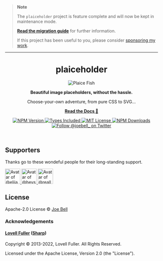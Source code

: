 > **Note**
>
> The `plaiceholder` project is feature complete and will now be kept in maintenance mode.
>
> [**Read the migration guide**](https://plaiceholder.co/docs/upgrading-to-3) for further information.
>
> If this project has been useful to you, please consider [sponsoring my work](https://joebell.co.uk/sponsors).

---

<h1 align="center">
  plaiceholder
</h1>

<p align="center">
  <img alt="Plaice Fish"  src="./.github/assets/logo.jpg" />
</p>

<p align="center">
  <strong>Beautiful image placeholders, without the hassle.</strong>
</p>
<p align="center">
  Choose-your-own adventure, from pure CSS to SVG…
</p>

<p align="center">
<a href="https://plaiceholder.co"><strong>Read the Docs 📖</strong></a>
</p>

<p align="center">
  <a href="https://www.npmjs.com/package/plaiceholder">
    <img alt="NPM Version" src="https://badgen.net/npm/v/plaiceholder" />
  </a>
  <a href="https://www.npmjs.com/package/plaiceholder">
    <img alt="Types Included" src="https://badgen.net/npm/types/plaiceholder" />
  </a>
  <a href="https://github.com/joe-bell/plaiceholder/blob/main/LICENSE">
    <img alt="MIT License" src="https://badgen.net/github/license/joe-bell/plaiceholder" />
  </a>
  <a href="https://www.npmjs.com/package/plaiceholder">
    <img alt="NPM Downloads" src="https://badgen.net/npm/dm/plaiceholder" />
  </a>
  <a href="https://twitter.com/joebell_">
    <img alt="Follow @joebell_ on Twitter" src="https://img.shields.io/twitter/follow/joebell_.svg?style=social&label=Follow" />
  </a>
</p>

<br />

## Supporters

Thanks go to these wondeful people for their long-standing support.

<!--
  Avatars can be grabbed from https://api.github.com/users/username
-->

<a href="https://github.com/elijahharry">
  <img
    src="https://avatars.githubusercontent.com/u/8610716?v=4" title="@elijahharry"
    alt="Avatar of @elijahharry"
    width="50"
    height="50"
  />
</a>
<a href="https://github.com/heysanil">
  <img
    src="https://avatars.githubusercontent.com/u/6345801?v=4" title="@heysanil"
    alt="Avatar of @heysanil"
    width="50"
    height="50"
  />
</a>
<a href="https://github.com/reallybadnews">
  <img
    src="https://avatars.githubusercontent.com/u/1545970?v=4" title="@reallybadnews"
    alt="Avatar of @reallybadnews"
    width="50"
    height="50"
  />
</a>

## License

Apache-2.0 License © [Joe Bell](https://twitter.com/joebell_)

### Acknowledgements

#### [Lovell Fuller](https://github.com/lovell) ([Sharp](https://github.com/lovell/sharp))

Copyright © 2013-2022, Lovell Fuller. All Rights Reserved.

Licensed under the Apache License, Version 2.0 (the "License").

[plaiceholder]: https://plaiceholder.co
